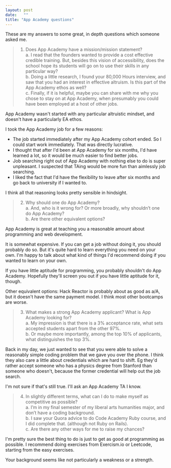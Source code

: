 ```yaml
---
layout: post
date:   ""
title: "App Academy questions"
---
```


These are my answers to some great, in depth questions which someone asked me.

> 1) Does App Academy have a mission/mission statement? <br/>
>   a. I read that the founders wanted to provide a cost effective credible training. But, besides this vision of accessibility, does the school hope its students will go on to use their skills in any particular way? <br/>
>   b.  Doing a little research, I found your 80,000 Hours interview, and saw that you had an interest in effective altruism. Is this part of the App Academy ethos as well? <br/>
>   c. Finally, if it is helpful, maybe you can share with me why you chose to stay on at App Academy, when presumably you could have been employed at a host of other jobs.

App Academy wasn't started with any particular altruistic mindset, and doesn't have a particularly EA ethos.

I took the App Academy job for a few reasons:

- The job started immediately after my App Academy cohort ended. So I could start work immediately. That was directly lucrative.
- I thought that after I'd been at App Academy for six months, I'd have learned a lot, so it would be much easier to find better jobs.
- Job searching right out of App Academy with nothing else to do is super unpleasant. I suspected that TAing would be more fun than aimlessly job searching.
- I liked the fact that I'd have the flexibility to leave after six months and go back to university if I wanted to.

I think all that reasoning looks pretty sensible in hindsight.

> 2) Why should one do App Academy? <br/>
>    a. And, who is it wrong for? Or more broadly, why shouldn’t one do App Academy? <br/>
>    b.    Are there other equivalent options?

App Academy is great at teaching you a reasonable amount about programming and web development.

It is somewhat expensive. If you can get a job without doing it, you should probably do so. But it's quite hard to learn everything you need on your own. I'm happy to talk about what kind of things I'd recommend doing if you wanted to learn on your own.

If you have little aptitude for programming, you probably shouldn't do App Academy. Hopefully they'll screen you out if you have little aptitude for it, though.

Other equivalent options: Hack Reactor is probably about as good as a/A, but it doesn't have the same payment model. I think most other bootcamps are worse.

> 3) What makes a strong App Academy applicant? What is App Academy looking for? <br/>
a. My impression is that there is a 3% acceptance rate, what sets accepted students apart from the other 97%. <br/>
b.    Or maybe more importantly, among the top 10% of applicants, what distinguishes the top 3%.

Back in my day, we just wanted to see that you were able to solve a reasonably simple coding problem that we gave you over the phone. I think they also care a little about credentials which are hard to shift. Eg they'd rather accept someone who has a physics degree from Stanford than someone who doesn't, because the former credential will help out the job search.

I'm not sure if that's still true. I'll ask an App Academy TA I know.

> 4) In slightly different terms, what can I do to make myself as competitive as possible? <br/>
a. I’m in my final semester of my liberal arts humanities major, and don’t have a coding background. <br/>
b.    I saw your Quora advice to do Code Academy Ruby course, and I did complete that. (although not Ruby on Rails). <br/>
c. Are there any other ways for me to raise my chances?

I'm pretty sure the best thing to do is just to get as good at programming as possible. I recommend doing exercises from Exercism.io or Leetcode, starting from the easy exercises.

Your background seems like not particularly a weakness or a strength.
